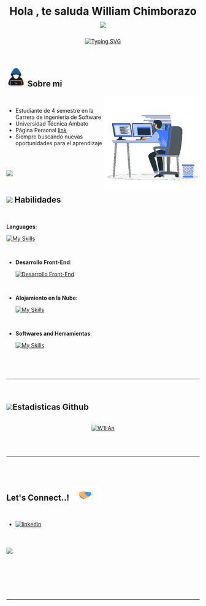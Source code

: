 
<h1 align="center"><b>Hola , te saluda William Chimborazo </b><img src="https://media.giphy.com/media/hvRJCLFzcasrR4ia7z/giphy.gif" width="35"></h1>
<!--  -->
<p align="center">
<a href="https://git.io/typing-svg"><img src="https://readme-typing-svg.demolab.com?font=Fira+Code&pause=1000&random=false&width=435&lines=Desarrollador+de+Software;Siempre+listo+para+nuevos+retos" alt="Typing SVG" /></a>
</p>


<br>



	
## <picture><img src = "https://github.com/0xAbdulKhalid/0xAbdulKhalid/raw/main/assets/mdImages/about_me.gif" width = 50px></picture> **Sobre mi**

<picture> <img align="right" src="https://github.com/0xAbdulKhalid/0xAbdulKhalid/raw/main/assets/mdImages/Right_Side.gif" width = 250px></picture>

<br>

- Estudiante de 4 semestre en la Carrera de ingeniería de Software
- Universidad Técnica Ambato
- Página Personal [link](https://w1llan.github.io/PerfilGitPage/)
- Siempre buscando nuevas oportunidades para el aprendizaje

<br><br>

<img src="https://user-images.githubusercontent.com/73097560/115834477-dbab4500-a447-11eb-908a-139a6edaec5c.gif"><br><br>

## <img src="https://media2.giphy.com/media/QssGEmpkyEOhBCb7e1/giphy.gif?cid=ecf05e47a0n3gi1bfqntqmob8g9aid1oyj2wr3ds3mg700bl&rid=giphy.gif" width ="25"><b> Habilidades</b>
<br>

<p align="center">

**Languages**:<p> 
    [![My Skills](https://skillicons.dev/icons?i=java)](https://skillicons.dev)  
  
<br>   
    
- **Desarrollo Front-End**:<p>
  [![Desarrollo Front-End](https://skillicons.dev/icons?i=js,html,css)](https://skillicons.dev)

<br>

- **Alojamiento en la Nube**:<p>

    [![My Skills](https://skillicons.dev/icons?i=azure,mysql)](https://skillicons.dev)
    
<br>

- **Softwares and Herramientas**:

    [![My Skills](https://skillicons.dev/icons?i=git,github,gitlab,vscode)](https://skillicons.dev)

<br>

<br>
<br>

-----

<br>


## <img src="https://media.giphy.com/media/iY8CRBdQXODJSCERIr/giphy.gif" width="35"><b>Estadisticas Github</b>
<br>

<div align="center">

<a href="https://github.com/W1llAn/">
  <img src="https://github-readme-stats.vercel.app/api/top-langs?username=W1llAn&show_icons=true&locale=en&layout=compact&line_height=20&title_color=7A7ADB&icon_color=2234AE&text_color=D3D3D3&bg_color=0,000000,130F40" width="400"  alt="W1llAn"/>

</a>
</div>

<br>
<br>
<br>

-----

<br>
<br>

## <b> Let's Connect..!</b><img src="https://github.com/0xAbdulKhalid/0xAbdulKhalid/raw/main/assets/mdImages/handshake.gif" width ="80">
<br>
<div align='left'>

<ul>

<li>
<a href="https://www.linkedin.com/in/william-andr%C3%A9s-63bb67178/" target="_blank">
<img src="https://img.shields.io/badge/linkedi:  W1llAn-%2300acee.svg?color=405DE6&style=for-the-badge&logo=linkedin&logoColor=white" alt=linkedin style="margin-bottom: 5px;"/>
</a>
</li>

<br>
	
</ul>
</div>

<br>
<img src="https://user-images.githubusercontent.com/73097560/115834477-dbab4500-a447-11eb-908a-139a6edaec5c.gif">
<br>
<br>
<br>

<div align='center'>

</div>
<br>
<br>
<br>
<br>

---

<br>
